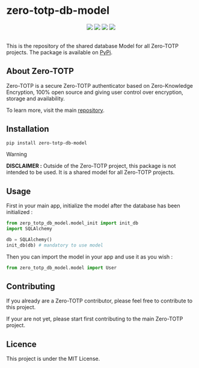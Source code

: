 # zero-totp-db-model

<div align="center">
 <img src="https://github.com/SeaweedbrainCY/zero-totp-db-model/actions/workflows/publish.yml/badge.svg"> <img src="https://img.shields.io/github/v/tag/SeaweedbrainCY/zero-totp-db-model"/> <img src="https://img.shields.io/pypi/v/zero-totp-db-model"> <img src="https://img.shields.io/github/license/seaweedbraincy/zero-totp-db-model"/>
</div>
<br>

This is the repository of the shared database Model for all Zero-TOTP projects. The package is available on [PyPi](https://pypi.org/project/zero-totp-db-model/).

## About Zero-TOTP
Zero-TOTP is a secure Zero-TOTP authenticator based on Zero-Knowledge Encryption, 100% open source and giving user control over encryption, storage and availability.

To learn more, visit the main [repository](https://github.com/SeaweedbrainCY/zero-totp).

## Installation 
```bash
pip install zero-totp-db-model
```
> [!WARNING]
>  **DISCLAIMER :** Outside of the Zero-TOTP project, this package is not intended to be used. It is a shared model for all Zero-TOTP projects.
## Usage
First in your main app, initialize the model after the database has been initialized : 
```python
from zerp_totp_db_model.model_init import init_db
import SQLAlchemy

db = SQLAlchemy()
init_db(db) # mandatory to use model
```

Then you can import the model in your app and use it as you wish : 
```python
from zero_totp_db_model.model import User
```

## Contributing
If you already are a Zero-TOTP contributor, please feel free to contribute to this project.

If your are not yet, please start first contributing to the main Zero-TOTP project.

## Licence 
This project is under the MIT License.